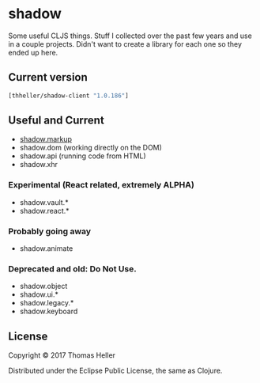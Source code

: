 # shadow

Some useful CLJS things. Stuff I collected over the past few years and use in a couple projects. Didn't want to create a library for each one so they ended up here.


## Current version

```clojure
[thheller/shadow-client "1.0.186"]
```

## Useful and Current

- [shadow.markup](https://github.com/thheller/shadow/wiki/shadow.markup)
- shadow.dom (working directly on the DOM)
- shadow.api (running code from HTML)
- shadow.xhr

### Experimental (React related, extremely ALPHA)
- shadow.vault.*
- shadow.react.*

### Probably going away

- shadow.animate

### Deprecated and old: Do Not Use.

- shadow.object
- shadow.ui.*
- shadow.legacy.*
- shadow.keyboard


## License

Copyright © 2017 Thomas Heller

Distributed under the Eclipse Public License, the same as Clojure.
